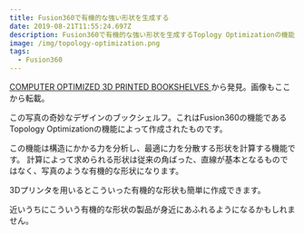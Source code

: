 ```yaml
---
title: Fusion360で有機的な強い形状を生成する
date: 2019-08-21T11:55:24.697Z
description: Fusion360で有機的な強い形状を生成するToplogy Optimizationの機能を紹介します。
image: /img/topology-optimization.png
tags:
  - Fusion360
---
```

[COMPUTER OPTIMIZED 3D PRINTED BOOKSHELVES
](https://hackaday.com/2019/08/02/computer-optimized-3d-printed-bookshelves/)から発見。画像もここから転載。

この写真の奇妙なデザインのブックシェルフ。これはFusion360の機能であるTopology Optimizationの機能によって作成されたものです。

この機能は構造にかかる力を分析し、最適に力を分散する形状を計算する機能です。
計算によって求められる形状は従来の角ばった、直線が基本となるものではなく、写真のような有機的な形状になります。

3Dプリンタを用いるとこういった有機的な形状も簡単に作成できます。

近いうちにこういう有機的な形状の製品が身近にあふれるようになるかもしれません。

